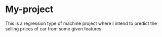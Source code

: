 # My-project

This is a regression type of machine project where I intend to predict the selling prices of car from some given features
